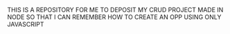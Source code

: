 THIS IS A REPOSITORY FOR ME TO DEPOSIT MY CRUD PROJECT MADE IN NODE SO THAT I CAN REMEMBER HOW TO CREATE AN OPP USING ONLY JAVASCRIPT
